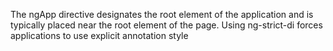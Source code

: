 The ngApp directive designates the root element of the application and is typically placed near the root element of the page.
Using ng-strict-di forces applications to use explicit annotation style <div ng-app="sampleApplication" ng-strict-di>